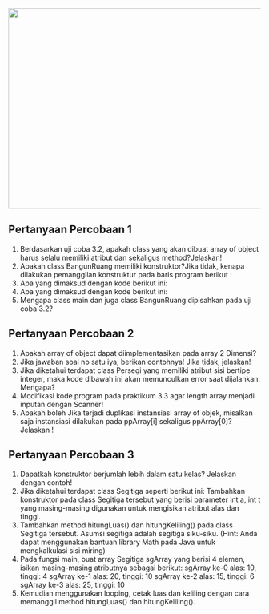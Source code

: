 <img src="https://github.com/fakhruddinarif/Algoritma-dan-Struktur-Data/tree/main/StrukturData/ArrayObjects/assets/code_Percobaan1" height="400" width="600" >

## Pertanyaan Percobaan 1

1. Berdasarkan uji coba 3.2, apakah class yang akan dibuat array of object harus selalu memiliki atribut dan sekaligus method?Jelaskan!
2. Apakah class BangunRuang memiliki konstruktor?Jika tidak, kenapa dilakukan pemanggilan konstruktur pada baris program berikut :
3. Apa yang dimaksud dengan kode berikut ini:
4. Apa yang dimaksud dengan kode berikut ini:
5. Mengapa class main dan juga class BangunRuang dipisahkan pada uji coba 3.2?

## Pertanyaan Percobaan 2
1. Apakah array of object dapat diimplementasikan pada array 2 Dimensi?
2. Jika jawaban soal no satu iya, berikan contohnya! Jika tidak, jelaskan!
3. Jika diketahui terdapat class Persegi yang memiliki atribut sisi bertipe integer, maka kode dibawah ini akan memunculkan error saat dijalankan. Mengapa?
4. Modifikasi kode program pada praktikum 3.3 agar length array menjadi inputan dengan Scanner!
5. Apakah boleh Jika terjadi duplikasi instansiasi array of objek, misalkan saja instansiasi dilakukan pada ppArray[i] sekaligus ppArray[0]?Jelaskan !

## Pertanyaan Percobaan 3
1. Dapatkah konstruktor berjumlah lebih dalam satu kelas? Jelaskan dengan contoh!
2. Jika diketahui terdapat class Segitiga seperti berikut ini:
   Tambahkan konstruktor pada class Segitiga tersebut yang berisi parameter int a, int t yang masing-masing digunakan untuk mengisikan atribut alas dan tinggi.
3. Tambahkan method hitungLuas() dan hitungKeliling() pada class Segitiga tersebut. Asumsi segitiga adalah segitiga siku-siku. (Hint: Anda dapat menggunakan bantuan library Math pada Java untuk mengkalkulasi sisi miring)
4. Pada fungsi main, buat array Segitiga sgArray yang berisi 4 elemen, isikan masing-masing
   atributnya sebagai berikut:
   sgArray ke-0 alas: 10, tinggi: 4
   sgArray ke-1 alas: 20, tinggi: 10
   sgArray ke-2 alas: 15, tinggi: 6
   sgArray ke-3 alas: 25, tinggi: 10
5. Kemudian menggunakan looping, cetak luas dan keliling dengan cara memanggil method hitungLuas() dan hitungKeliling().